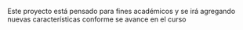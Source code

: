 Este proyecto está pensado para fines académicos y se irá agregando nuevas características conforme se avance en el curso

